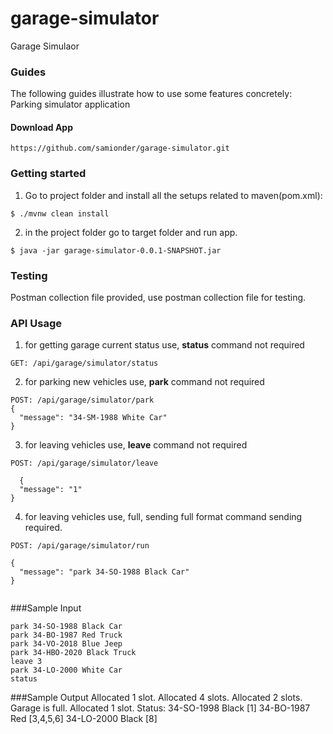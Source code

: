# garage-simulator
Garage Simulaor



### Guides
The following guides illustrate how to use some features concretely:
Parking simulator application 


#### Download App

```
https://github.com/samionder/garage-simulator.git
```

### Getting started

1. Go to project folder and install all the setups related to maven(pom.xml):

  ```
  $ ./mvnw clean install
  ```

2. in the project folder go to target folder and run app.

  ```
  $ java -jar garage-simulator-0.0.1-SNAPSHOT.jar
  ```
  
### Testing
Postman collection file provided, use postman collection file for testing.


### API Usage
1. for getting garage current status use, **status** command not required

  ```
  GET: /api/garage/simulator/status
  ```
2. for parking new vehicles use, **park** command not required

  ```
  POST: /api/garage/simulator/park
  {
	"message": "34-SM-1988 White Car"
  }
  
  ```
  
 
3. for leaving vehicles use, **leave** command not required

  ```
  POST: /api/garage/simulator/leave
  
    {
	"message": "1"
  }
  
  ```
 
 4. for leaving vehicles use, full, sending full format command sending required.

  ```
  POST: /api/garage/simulator/run
  
  {
	"message": "park 34-SO-1988 Black Car"
  }
  
  
  ```
   
  
###Sample Input

	park 34-SO-1988 Black Car
	park 34-BO-1987 Red Truck
	park 34-VO-2018 Blue Jeep
	park 34-HBO-2020 Black Truck
	leave 3
	park 34-LO-2000 White Car
	status

###Sample Output
	Allocated 1 slot.
	Allocated 4 slots.
	Allocated 2 slots.
	Garage is full.
	Allocated 1 slot.
	Status:
	34-SO-1998 Black [1]
	34-BO-1987 Red [3,4,5,6]
	34-LO-2000 Black [8]
	
#	

	
